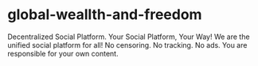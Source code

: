 # global-weallth-and-freedom
 Decentralized Social Platform. Your Social Platform, Your Way! We are the unified social platform for all! No censoring. No tracking. No ads. You are responsible for your own content.
